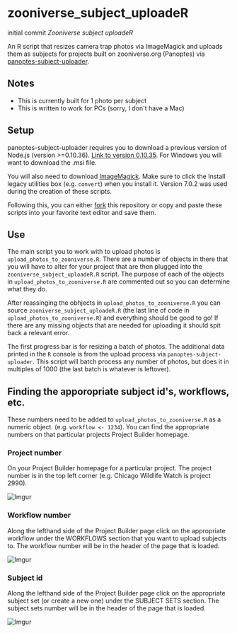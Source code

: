 # zooniverse_subject_uploadeR
initial commit
*Zooniverse subject uploadeR*

An R script that resizes camera trap photos via ImageMagick and uploads them as subjects for projects built on zooniverse.org (Panoptes) via [panoptes-subject-uploader](https://github.com/zooniverse/panoptes-subject-uploader).  

## Notes
- This is currently built for 1 photo per subject
- This is written to work for PCs (sorry, I don't have a Mac)

## Setup
panoptes-subject-uploader requires you to download a previous version of Node.js (version >=0.10.36). [Link to version 0.10.35](https://nodejs.org/download/release/v0.10.35/). For Windows you will want to download the .msi file.

You will also need to download [ImageMagick](http://www.imagemagick.org/script/index.php). Make sure to click the Install legacy utilities box (e.g. `convert`) when you install it.  Version 7.0.2 was used during the creation of these scripts.

Following this, you can either [fork](https://help.github.com/articles/fork-a-repo/) this repository or copy and paste these scripts into your favorite text editor and save them.

## Use

The main script you to work with to upload photos is `upload_photos_to_zooniverse.R`. There are a number of objects in there that you will have to alter for your project that are then plugged into the `zooniverse_subject_uploadeR.R` script.  The purpose of each of the objects in `upload_photos_to_zooniverse.R` are commented out so you can determine what they do.

After reassinging the obhjects in `upload_photos_to_zooniverse.R` you can source `zooniverse_subject_uploadeR.R` (the last line of code in `upload_photos_to_zooniverse.R`) and everything should be good to go!  If there are any missing objects that are needed for uploading it should spit back a relevant error.

The first progress bar is for resizing a batch of photos. The additional data printed in the `R` console is from the upload process via `panoptes-subject-uploader`. This script will batch process any number of photos, but does it in multiples of 1000 (the last batch is whatever is leftover).

## Finding the apporopriate subject id's, workflows, etc.

These numbers need to be added to `upload_photos_to_zooniverse.R` as a numeric object. (e.g. `workflow <- 1234`).  You can find the appropriate numbers on that particular projects Project Builder homepage.

### Project number
On your Project Builder homepage for a particular project. The project number is in the top left corner (e.g. Chicago Wildlife Watch is project 2990).

![Imgur](http://i.imgur.com/1ofQgDu.png)

### Workflow number
Along the lefthand side of the Project Builder page click on the appropriate workflow under the WORKFLOWS section that you want to upload subjects to. The workflow number will be in the header of the page that is loaded.

![Imgur](http://i.imgur.com/HpFCu1h.png)

### Subject id
Along the lefthand side of the Project Builder page click on the appropriate subject set (or create a new one) under the SUBJECT SETS section. The subject sets number will be in the header of the page that is loaded.

![Imgur](http://i.imgur.com/JRDVYTA.png)





